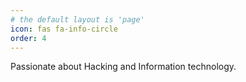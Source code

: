 ```yaml
---
# the default layout is 'page'
icon: fas fa-info-circle
order: 4
---
```


Passionate about Hacking and Information technology.
